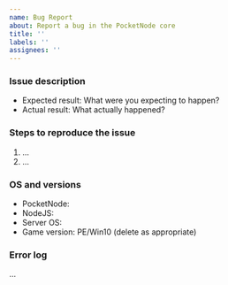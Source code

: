 ```yaml
---
name: Bug Report
about: Report a bug in the PocketNode core
title: ''
labels: ''
assignees: ''
---
```


### Issue description
<!---
THIS ISSUE TRACKER IS FOR BUG REPORTING, NOT FOR HELP & SUPPORT. If you need help, use the links below.
- https://discord.gg/5ASF9vb - Community Discord

PLEASE DO NOT REPORT ATTACK VECTORS ON THIS ISSUE TRACKER.
Contact an Administrator on our discord if you have a vulnerability to report.

Any issues requesting updates to new versions of MCPE will be treated as spam.

Missing gameplay features are to be expected.
Please do not create issues for missing/un-implemented gameplay features - they will be closed.
-->

<!--- Write a short description about the issue -->

<!--- If you are reporting a regression or unexpected behaviour, please include the below information: -->
- Expected result: What were you expecting to happen?
- Actual result: What actually happened?

### Steps to reproduce the issue
<!--- help us find the problem by adding steps to reproduce the issue -->
1. ...
2. ...

### OS and versions
<!--- use the 'version' command in PocketMine-MP

NOTE: LATEST is not a valid version. PocketMine-MP version should include Jenkins build number and/or git commit hash.

NO support whatsoever will be provided for third-party modified variants of PocketMine-MP. Issues relating to third-party modifications will be closed as spam.

Note that 32-bit platforms are no longer supported by PocketMine-MP and issues concerning 32-bit platforms will be closed.
-->
* PocketNode: <!-- LATEST IS NOT A VALID VERSION -->
* NodeJS:
* Server OS:
* Game version: PE/Win10 (delete as appropriate)

### Error log
...